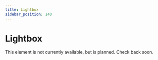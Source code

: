 ```yaml
---
title: Lightbox
sidebar_position: 140
---
```


# Lightbox

This element is not currently available, but is planned. Check back soon. 